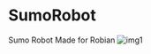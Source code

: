 # SumoRobot
Sumo Robot Made for Robian
![img1](https://github.com/Basiim/basimabdullahtariq/tree/master/assets/img/robot1.jpeg?raw=true)
